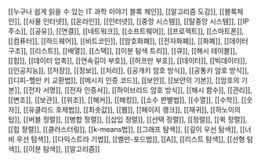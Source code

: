 [[누구나 쉽게 읽을 수 있는 IT 과학 이야기 블록 체인]], [[알고리즘 도감]], [[블록체인]], [[사물 인터넷]], [[온라인]], [[인터넷]], [[중앙 시스템]], [[탈중앙 시스템]], [[IP 주소]], [[공유]], [[연결]], [[네트워크]], [[소프트웨어]], [[프로젝트]], [[스마트폰]], [[컴퓨터]], [[하드웨어]], [[비트코인]], [[암호화폐]], [[전자화폐]], [[화폐]], [[데이터 구조]], [[리스트]], [[배열]], [[스택]], [[이분 탐색 트리]], [[큐]], [[해시 테이블]], [[힙]], [[데이터 압축]], [[연속길이 부호]], [[허프만 부호]], [[데이터]], [[빅데이터]], [[인공지능]], [[저장]], [[정보]], [[처리]], [[공개키 암호 방식]], [[공통키 암호 방식]], [[디피-헬만 키 교환법]], [[메시지 인증 코드]], [[보안]], [[보안의 기본]], [[암호의 기본]], [[전자 서명]], [[전자 인증서]], [[하이브리드 암호 방식]], [[해시 함수]], [[관리]], [[변조]], [[보관]], [[위조]], [[해커]], [[해킹]], [[소수 판별법]], [[수열]], [[수학]], [[숫자]], [[유클리드 호제법]], [[최솟값]], [[웹]], [[페이지 랭크]], [[재귀]], [[하노이의 탑]], [[버블 정렬]], [[병합 정렬]], [[삽입 정렬]], [[선택 정렬]], [[정렬]], [[퀵 정렬]], [[힙 정렬]], [[클러스터링]], [[k-means법]], [[그래프 탐색]], [[깊이 우선 탐색]], [[너비 우선 탐색]], [[다익스트라 기법]], [[벨만-포드법]], [[A]], [[리스트 탐색]], [[선형 탐색]], [[이분 탐색]], [[알고리즘]]